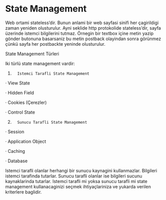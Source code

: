 
# State Management

Web ortami stateless’dir. Bunun anlami bir web sayfasi sinifi her çagirildigi zaman yeniden olusturulur. Ayni seklide http protokolide stateless’dir, sayfa üzerinde istemci bilgilerini tutmaz. Örnegin bir textbox içine metin yazip gönder butonuna basarsaniz bu metin postback olayindan sonra görünmez çünkü sayfa her postbackte yeninde olusturulur.

State Management Türleri

Iki türlü state management vardir:

1.       Istemci Tarafli State Management

·         View State

·         Hidden Field

·         Cookies (Çerezler)

·         Control State

2.       Sunucu Tarafli State Management

·         Session

·         Application Object

·         Caching

·         Database

Istemci tarafli olanlar herhangi bir sunucu kaynagini kullanmazlar. Bilgileri istemci tarafinda tutarlar. Sunucu tarafli olanlar ise bilgileri sucunu kaynaklarinda tutarlar. Istemci tarafli mi yoksa sunucu tarafli mi state management kullanacaginizi seçmek ihtiyaçlariniza ve yukarda verilen kriterlere baglidir.

